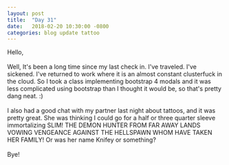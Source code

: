 ```yaml
---
layout: post
title:  "Day 31"
date:   2018-02-20 10:30:00 -0800
categories: blog update tattoo
---
```

Hello,
<br><br>
Well, It's been a long time since my last check in. I've traveled. I've sickened. I've returned to work where it is an almost constant clusterfuck in the cloud. So I took a class implementing bootstrap 4 modals and it was less complicated using bootstrap than I thought it would be, so that's pretty dang neat. :)<br><br>
I also had a good chat with my partner last night about tattoos, and it was pretty great. She was thinking I could go for a half or three quarter sleeve immortalizing SLIM! THE DEMON HUNTER FROM FAR AWAY LANDS VOWING VENGEANCE AGAINST THE HELLSPAWN WHOM HAVE TAKEN HER FAMILY! Or was her name Knifey or something?
<br><br>
Bye!
